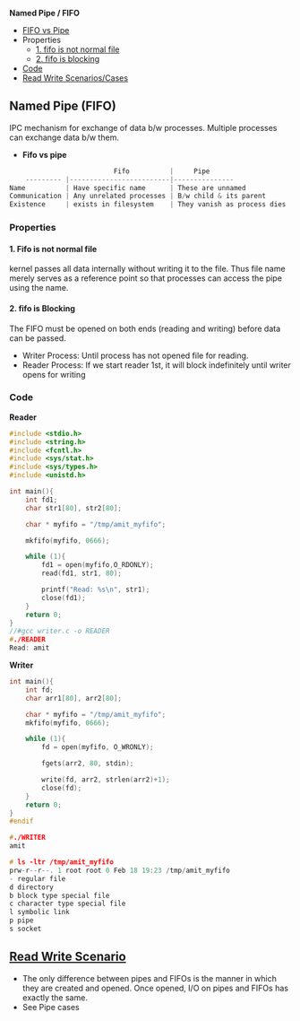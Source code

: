 **Named Pipe / FIFO**
- [FIFO vs Pipe](#comp)
- Properties
  - [1. fifo is not normal file](#notn)
  - [2. fifo is blocking](#block)
- [Code](#code)
- [Read Write Scenarios/Cases](#cases)
  

## Named Pipe (FIFO)
IPC mechanism for exchange of data b/w processes. Multiple processes can exchange data b/w them.
- **Fifo vs pipe**
```c
                          Fifo          |     Pipe
    --------- |-------------------------|---------------         
Name          | Have specific name      | These are unnamed
Communication | Any unrelated processes | B/w child & its parent
Existence     | exists in filesystem    | They vanish as process dies
```

### Properties
<a name=notn></a>
#### 1. Fifo is not normal file
kernel passes all data internally without writing it to the file. Thus file name merely serves as a reference point so that processes can access the pipe using the name.

<a name=block></a>
#### 2. fifo is Blocking 
The FIFO must be opened on both ends (reading and writing) before data can be passed.
  - Writer Process: Until process has not opened file for reading.
  - Reader Process: If we start reader 1st, it will block indefinitely until writer opens for writing

<a name=code></a>
### Code
**Reader**
```c
#include <stdio.h>
#include <string.h>
#include <fcntl.h>
#include <sys/stat.h>
#include <sys/types.h>
#include <unistd.h>

int main(){
    int fd1;
    char str1[80], str2[80];

    char * myfifo = "/tmp/amit_myfifo";

    mkfifo(myfifo, 0666);

    while (1){
        fd1 = open(myfifo,O_RDONLY);
        read(fd1, str1, 80);

        printf("Read: %s\n", str1);
        close(fd1);
    }
    return 0;
}
//#gcc writer.c -o READER
#./READER
Read: amit
```
**Writer**
```c
int main(){
    int fd;
    char arr1[80], arr2[80];

    char * myfifo = "/tmp/amit_myfifo";
    mkfifo(myfifo, 0666);

    while (1){
        fd = open(myfifo, O_WRONLY);

        fgets(arr2, 80, stdin);

        write(fd, arr2, strlen(arr2)+1);
        close(fd);
    }
    return 0;
}
#endif

#./WRITER
amit

# ls -ltr /tmp/amit_myfifo
prw-r--r--. 1 root root 0 Feb 18 19:23 /tmp/amit_myfifo
- regular file
d directory
b block type special file
c character type special file
l symbolic link
p pipe
s socket
```

<a name=cases></a>
## [Read Write Scenario](/Threads_Processes_IPC/IPC/Pipe)
- The only difference between pipes and FIFOs is the manner in which they are created and opened. Once opened, I/O on pipes and FIFOs has exactly the same.
- See Pipe cases
